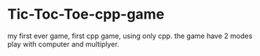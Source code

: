 # Tic-Toc-Toe-cpp-game
my first ever game, first cpp game, using only cpp.
the game have 2 modes play with computer and multiplyer.
